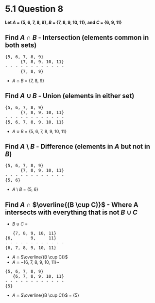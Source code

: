 # 5.1 Question 8

**Let $A$ = {5, 6, 7, 8, 9}, $B$ = {7, 8, 9, 10, 11}, and $C$ = {6, 9, 11}**

## **Find $A$ $\cap$ $B$** - Intersection (elements common in both sets)
<pre>
{5, 6, 7, 8, 9}
      {7, 8, 9, 10, 11}
- - - - - - - - - - - -
      {7, 8, 9}
</pre>

- $A$ $\cap$ $B$ = {7, 8, 9}

## **Find $A$ $\cup$ $B$** - Union (elements in either set)
<pre>
{5, 6, 7, 8, 9}
      {7, 8, 9, 10, 11}
- - - - - - - - - - - -
{5, 6, 7, 8, 9, 10, 11}
</pre>

- $A$ $\cup$ $B$ = {5, 6, 7, 8, 9, 10, 11}

## **Find $A$ \ $B$** - Difference (elements in $A$ but not in $B$)
<pre>
{5, 6, 7, 8, 9}
      {7, 8, 9, 10, 11}
- - - - - - - - - - - -
{5, 6}
</pre>

- $A$ \ $B$ = {5, 6}

## **Find $A$ $\cap$ $\overline{(B \cup C)}$** - Where A intersects with everything that is not $B$ $\cup$ $C$
- $B$ $\cup$ $C$ = <br>
<pre>
   {7, 8, 9, 10, 11}
{6,       9,     11}
- - - - - - - - - - - -
{6, 7, 8, 9, 10, 11}
</pre>

- $A$ $\cap$ $\overline{(B \cup C)}$
- $A$ $\cap$ ~{6, 7, 8, 9, 10, 11}~<br>
<pre>
{5, 6, 7, 8, 9}
   {6, 7, 8, 9, 10, 11}
- - - - - - - - - - - -
{5}
</pre>

- $A$ $\cap$ $\overline{(B \cup C)}$ = {5}
